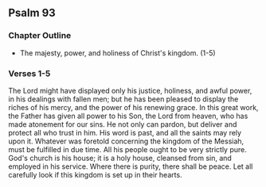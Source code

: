 ## Psalm 93

### Chapter Outline

- The majesty, power, and holiness of Christ's kingdom. (1-5)

### Verses 1-5

The Lord might have displayed only his justice, holiness, and awful power, in his dealings with fallen men; but he has been pleased to display the riches of his mercy, and the power of his renewing grace. In this great work, the Father has given all power to his Son, the Lord from heaven, who has made atonement for our sins. He not only can pardon, but deliver and protect all who trust in him. His word is past, and all the saints may rely upon it. Whatever was foretold concerning the kingdom of the Messiah, must be fulfilled in due time. All his people ought to be very strictly pure. God's church is his house; it is a holy house, cleansed from sin, and employed in his service. Where there is purity, there shall be peace. Let all carefully look if this kingdom is set up in their hearts.


